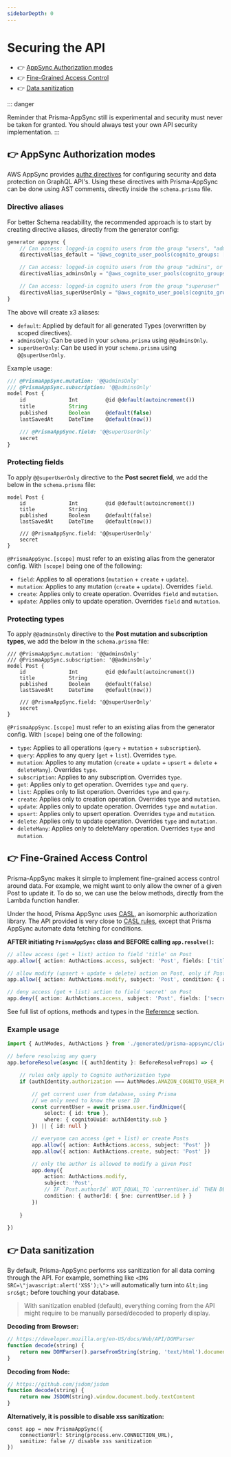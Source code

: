 ```yaml
---
sidebarDepth: 0
---
```


# Securing the API

- 👉 [AppSync Authorization modes](#👉-appsync-authorization-modes)
- 👉 [Fine-Grained Access Control](#👉-fine-grained-access-control)
- 👉 [Data sanitization](#👉-data-sanitization)

::: danger

Reminder that Prisma-AppSync still is experimental and security must never be taken for granted. You should always test your own API security implementation.
:::

## 👉 AppSync Authorization modes

AWS AppSync provides [authz directives](https://docs.aws.amazon.com/appsync/latest/devguide/security-authz.html) for configuring security and data protection on GraphQL API's. Using these directives with Prisma-AppSync can be done using AST comments, directly inside the `schema.prisma` file.

### Directive aliases

For better Schema readability, the recommended approach is to start by creating directive aliases, directly from the generator config:

```typescript
generator appsync {
    // Can access: logged-in cognito users from the group "users", "admins", or "superuser"
    directiveAlias_default = "@aws_cognito_user_pools(cognito_groups: [\"users\", \"admins\", \"superuser\"])"

    // Can access: logged-in cognito users from the group "admins", or "superuser"
    directiveAlias_adminsOnly = "@aws_cognito_user_pools(cognito_groups: [\"admins\", \"superuser\"])"

    // Can access: logged-in cognito users from the group "superuser"
    directiveAlias_superUserOnly = "@aws_cognito_user_pools(cognito_groups: [\"superuser\"])"
}
```

The above will create x3 aliases:

- `default`: Applied by default for all generated Types (overwritten by scoped directives).
- `adminsOnly`: Can be used in your `schema.prisma` using `@@adminsOnly`.
- `superUserOnly`: Can be used in your `schema.prisma` using `@@superUserOnly`.

Example usage:

```typescript
/// @PrismaAppSync.mutation: '@@adminsOnly'
/// @PrismaAppSync.subscription: '@@adminsOnly'
model Post {
    id              Int         @id @default(autoincrement())
    title           String
    published       Boolean     @default(false)
    lastSavedAt     DateTime    @default(now())

    /// @PrismaAppSync.field: '@@superUserOnly'
    secret
}
```

### Protecting fields

To apply `@@superUserOnly` directive to the **Post secret field**, we add the below in the `schema.prisma` file:

```graphql{7}
model Post {
    id              Int         @id @default(autoincrement())
    title           String
    published       Boolean     @default(false)
    lastSavedAt     DateTime    @default(now())

    /// @PrismaAppSync.field: '@@superUserOnly'
    secret
}
```

`@PrismaAppSync.[scope]` must refer to an existing alias from the generator config. With `[scope]` being one of the following:

- `field`: Applies to all operations (`mutation` + `create` + `update`).
- `mutation`: Applies to any mutation (`create` + `update`). Overrides `field`.
- `create`: Applies only to create operation. Overrides `field` and `mutation`.
- `update`: Applies only to update operation. Overrides `field` and `mutation`.

### Protecting types

To apply `@@adminsOnly` directive to the **Post mutation and subscription types**, we add the below in the `schema.prisma` file:

```graphql{1,2}
/// @PrismaAppSync.mutation: '@@adminsOnly'
/// @PrismaAppSync.subscription: '@@adminsOnly'
model Post {
    id              Int         @id @default(autoincrement())
    title           String
    published       Boolean     @default(false)
    lastSavedAt     DateTime    @default(now())

    /// @PrismaAppSync.field: '@@superUserOnly'
    secret
}
```

`@PrismaAppSync.[scope]` must refer to an existing alias from the generator config. With `[scope]` being one of the following:

- `type`: Applies to all operations (`query` + `mutation` + `subscription`).
- `query`: Applies to any query (`get` + `list`). Overrides `type`.
- `mutation`: Applies to any mutation (`create` + `update` + `upsert` + `delete` + `deleteMany`). Overrides `type`.
- `subscription`: Applies to any subscription. Overrides `type`.
- `get`: Applies only to get operation. Overrides `type` and `query`.
- `list`: Applies only to list operation. Overrides `type` and `query`.
- `create`: Applies only to creation operation. Overrides `type` and `mutation`.
- `update`: Applies only to update operation. Overrides `type` and `mutation`.
- `upsert`: Applies only to upsert operation. Overrides `type` and `mutation`.
- `delete`: Applies only to update operation. Overrides `type` and `mutation`.
- `deleteMany`: Applies only to deleteMany operation. Overrides `type` and `mutation`.

## 👉 Fine-Grained Access Control

Prisma-AppSync makes it simple to implement fine-grained access control around data. For example, we might want to only allow the owner of a given Post to update it. To do so, we can use the below methods, directly from the Lambda function handler.

Under the hood, Prisma AppSync uses [CASL](https://casl.js.org), an isomorphic authorization library. The API provided is very close to [CASL rules](https://casl.js.org/v4/en/guide/define-rules), except that Prisma AppSync automate data fetching for conditions.

**AFTER initiating `PrismaAppSync` class and BEFORE calling `app.resolve()`:**

```typescript
// allow access (get + list) action to field 'title' on Post
app.allow({ action: AuthActions.access, subject: 'Post', fields: ['title'] })

// allow modify (upsert + update + delete) action on Post, only if Post.authorId === 4
app.allow({ action: AuthActions.modify, subject: 'Post', condition: { authorId: 4 } })

// deny access (get + list) action to field 'secret' on Post
app.deny({ action: AuthActions.access, subject: 'Post', fields: ['secret'] })
```

See full list of options, methods and types in the [Reference](/reference) section.

### Example usage

```typescript
import { AuthModes, AuthActions } from './generated/prisma-appsync/client'

// before resolving any query
app.beforeResolve(async ({ authIdentity }: BeforeResolveProps) => {

    // rules only apply to Cognito authorization type
    if (authIdentity.authorization === AuthModes.AMAZON_COGNITO_USER_POOLS) {

        // get current user from database, using Prisma
        // we only need to know the user ID
        const currentUser = await prisma.user.findUnique({
            select: { id: true },
            where: { cognitoUuid: authIdentity.sub }
        }) || { id: null }

        // everyone can access (get + list) or create Posts
        app.allow({ action: AuthActions.access, subject: 'Post' })
        app.allow({ action: AuthActions.create, subject: 'Post' })

        // only the author is allowed to modify a given Post 
        app.deny({
            action: AuthActions.modify,
            subject: 'Post',
            // IF `Post.authorId` NOT_EQUAL_TO `currentUser.id` THEN DENY_QUERY
            condition: { authorId: { $ne: currentUser.id } }
        })
    
    }
    
})
```

## 👉 Data sanitization

By default, Prisma-AppSync performs xss sanitization for all data coming through the API. For example, something like `<IMG SRC=\"javascript:alert('XSS');\">` will automatically turn into `&lt;img src&gt;` before touching your database.

> With sanitization enabled (default), everything coming from the API might require to be manually parsed/decoded to properly display.

**Decoding from Browser:**

```javascript
// https://developer.mozilla.org/en-US/docs/Web/API/DOMParser
function decode(string) {
    return new DOMParser().parseFromString(string, 'text/html').documentElement.textContent
}
```

**Decoding from Node:**

```javascript
// https://github.com/jsdom/jsdom
function decode(string) {
    return new JSDOM(string).window.document.body.textContent
}
```

**Alternatively, it is possible to disable xss sanitization:**

```typescript{3}
const app = new PrismaAppSync({
    connectionUrl: String(process.env.CONNECTION_URL),
    sanitize: false // disable xss sanitization
})
```
